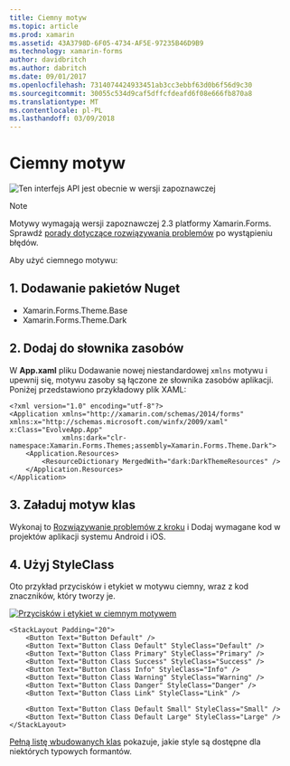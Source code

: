 ```yaml
---
title: Ciemny motyw
ms.topic: article
ms.prod: xamarin
ms.assetid: 43A3798D-6F05-4734-AF5E-97235B46D9B9
ms.technology: xamarin-forms
author: davidbritch
ms.author: dabritch
ms.date: 09/01/2017
ms.openlocfilehash: 7314074424933451ab3cc3ebbf63d0b6f56d9c30
ms.sourcegitcommit: 30055c534d9caf5dffcfdeafd6f08e666fb870a8
ms.translationtype: MT
ms.contentlocale: pl-PL
ms.lasthandoff: 03/09/2018
---
```

# <a name="dark-theme"></a>Ciemny motyw

![](~/media/shared/preview.png "Ten interfejs API jest obecnie w wersji zapoznawczej")

> [!NOTE]
> Motywy wymagają wersji zapoznawczej 2.3 platformy Xamarin.Forms. Sprawdź [porady dotyczące rozwiązywania problemów](~/xamarin-forms/user-interface/themes/index.md) po wystąpieniu błędów.

Aby użyć ciemnego motywu:

## <a name="1-add-nuget-packages"></a>1. Dodawanie pakietów Nuget

* Xamarin.Forms.Theme.Base
* Xamarin.Forms.Theme.Dark

## <a name="2-add-to-the-resource-dictionary"></a>2. Dodaj do słownika zasobów

W **App.xaml** pliku Dodawanie nowej niestandardowej `xmlns` motywu i upewnij się, motywu zasoby są łączone ze słownika zasobów aplikacji.
Poniżej przedstawiono przykładowy plik XAML:

```xaml
<?xml version="1.0" encoding="utf-8"?>
<Application xmlns="http://xamarin.com/schemas/2014/forms" xmlns:x="http://schemas.microsoft.com/winfx/2009/xaml" x:Class="EvolveApp.App"
             xmlns:dark="clr-namespace:Xamarin.Forms.Themes;assembly=Xamarin.Forms.Theme.Dark">
    <Application.Resources>
        <ResourceDictionary MergedWith="dark:DarkThemeResources" />
    </Application.Resources>
</Application>
```

## <a name="3-load-theme-classes"></a>3. Załaduj motyw klas

Wykonaj to [Rozwiązywanie problemów z kroku](~/xamarin-forms/user-interface/themes/index.md) i Dodaj wymagane kod w projektów aplikacji systemu Android i iOS.

## <a name="4-use-styleclass"></a>4. Użyj StyleClass

Oto przykład przycisków i etykiet w motywu ciemny, wraz z kod znaczników, który tworzy je.

[![](dark-images/dark-theme-sml.png "Przycisków i etykiet w ciemnym motywem")](dark-images/dark-theme.png#lightbox "przycisków i etykiet w ciemny motyw")

```xaml
<StackLayout Padding="20">
    <Button Text="Button Default" />
    <Button Text="Button Class Default" StyleClass="Default" />
    <Button Text="Button Class Primary" StyleClass="Primary" />
    <Button Text="Button Class Success" StyleClass="Success" />
    <Button Text="Button Class Info" StyleClass="Info" />
    <Button Text="Button Class Warning" StyleClass="Warning" />
    <Button Text="Button Class Danger" StyleClass="Danger" />
    <Button Text="Button Class Link" StyleClass="Link" />

    <Button Text="Button Class Default Small" StyleClass="Small" />
    <Button Text="Button Class Default Large" StyleClass="Large" />
</StackLayout>
```

[Pełną listę wbudowanych klas](~/xamarin-forms/user-interface/themes/index.md) pokazuje, jakie style są dostępne dla niektórych typowych formantów.

